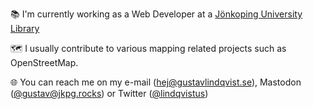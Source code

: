 📚 I'm currently working as a Web Developer at a [Jönkoping University Library](https://github.com/JonkopingUniversityLibrary)

🗺 I usually contribute to various mapping related projects such as OpenStreetMap.

🌐 You can reach me on my e-mail (hej@gustavlindqvist.se), Mastodon ([@gustav@jkpg.rocks](https://jkpg.rocks/@gustav)) or Twitter ([@lindqvistus](https://twitter.com/lindqvistus))
